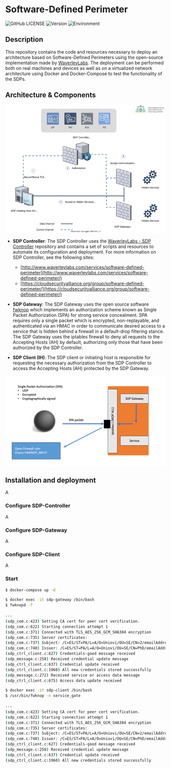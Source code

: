 # Software-Defined Perimeter

![GitHub LICENSE](https://img.shields.io/github/license/antonioalfa22/Software-Defined-Perimeter?color=green&label=license&logoColor=green)
![Version](https://img.shields.io/badge/version-1.0.0-green)
![Environment](https://img.shields.io/badge/environment-docker-blue)

## Description

This repository contains the code and resources necessary to deploy an architecture based on Software-Defined Perimeters using the open-source implementation made by [WaverleyLabs](https://www.waverleylabs.com/services/software-defined-perimeter-panther-sdp-implementation/). The deployment can be performed both on real machines and devices as well as on a virtualized network architecture using Docker and Docker-Compose to test the functionality of the SDPs.

## Architecture & Components

![SDP Architecture](docs/BasicSDP.svg)

- **SDP Controller**: The SDP Controller uses the [WaverleyLabs - SDP Controller](https://github.com/waverleylabs/SDPController.git) repository and contains a set of scripts and resources to automate its configuration and deployment. For more information on SDP Controller, see the following sites:
  - [http://www.waverleylabs.com/services/software-defined-perimeter](http://www.waverleylabs.com/services/software-defined-perimeter/)
  - [https://cloudsecurityalliance.org/group/software-defined-perimeter/](https://cloudsecurityalliance.org/group/software-defined-perimeter/)

- **SDP Gateway**: The SDP Gateway uses the open source software [fwknop](https://github.com/mrash/fwknop) which implements an authorization scheme known as Single Packet Authorization (SPA) for strong service concealment. SPA requires only a single packet which is encrypted, non-replayable, and authenticated via an HMAC in order to communicate desired access to a service that is hidden behind a firewall in a default-drop filtering stance. The SDP Gateway uses the iptables firewall to deny all requests to the Accepting Hosts (AH) by default, authorizing only those that have been authorized by the SDP Controller.

- **SDP Client (IH)**: The SDP client or initiating host is responsible for requesting the necessary authorization from the SDP Controller to access the Accepting Hosts (AH) protected by the SDP Gateway.

![SPA](docs/rsz_spa.png)

## Installation and deployment

A

### Configure SDP-Controller

A

### Configure SDP-Gateway

A

### Configure SDP-Client

A

### Start

```bash
$ docker-compose up -d
```

```bash
$ docker exec -it sdp-gateway /bin/bash
$ fwknopd -f

---
(sdp_com.c:423) Setting CA cert for peer cert verification.
(sdp_com.c:622) Starting connection attempt 1
(sdp_com.c:371) Connected with TLS_AES_256_GCM_SHA384 encryption
(sdp_com.c:735) Server certificates:
(sdp_com.c:737) Subject: /C=ES/ST=PA/L=A/O=Uniovi/OU=SE/CN=2/emailAddress=abc@xyz.com
(sdp_com.c:740) Issuer: /C=ES/ST=PA/L=A/O=Uniovi/OU=SE/CN=PhD/emailAddress=abc@xyz.com
(sdp_ctrl_client.c:627) Credentials-good message received
(sdp_message.c:258) Received credential update message
(sdp_ctrl_client.c:637) Credential update received
(sdp_ctrl_client.c:1960) All new credentials stored successfully
(sdp_message.c:272) Received service or access data message
(sdp_ctrl_client.c:675) Access data update received
```

```bash
$ docker exec -it sdp-client /bin/bash
$ /usr/bin/fwknop -n service_gate

---
(sdp_com.c:423) Setting CA cert for peer cert verification.
(sdp_com.c:622) Starting connection attempt 1
(sdp_com.c:371) Connected with TLS_AES_256_GCM_SHA384 encryption
(sdp_com.c:735) Server certificates:
(sdp_com.c:737) Subject: /C=ES/ST=PA/L=A/O=Uniovi/OU=SE/CN=2/emailAddress=abc@xyz.com
(sdp_com.c:740) Issuer: /C=ES/ST=PA/L=A/O=Uniovi/OU=SE/CN=PhD/emailAddress=abc@xyz.com
(sdp_ctrl_client.c:627) Credentials-good message received
(sdp_message.c:258) Received credential update message
(sdp_ctrl_client.c:637) Credential update received
(sdp_ctrl_client.c:1960) All new credentials stored successfully
```
